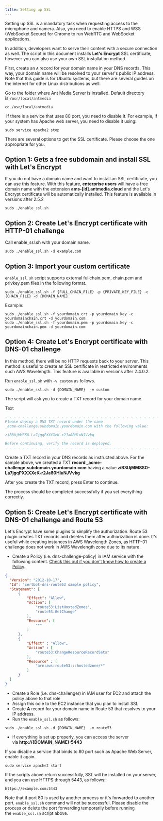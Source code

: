 ```yaml
---
title: Setting up SSL
---
```

Setting up SSL is a mandatory task when requesting access to the microphone and camera. Also, you need to enable HTTPS and WSS (WebSocket Secure) for Chrome to run WebRTC and WebSocket applications.

In addition, developers want to serve their content with a secure connection as well. The script in this document installs **Let's Encrypt** SSL certificate, however you can also use your own SSL installation method.

First, create an `A` record for your domain name in your DNS records. This way, your domain name will be resolved to your server's public IP address. Note that this guide is for Ubuntu systems, but there are several guides on the internet for other Linux distributions as well.

Go to the folder where Ant Media Server is installed. Default directory is `/usr/local/antmedia`

```shell
cd /usr/local/antmedia
```

 If there is a service that uses 80 port, you need to disable it. For example, if your system has Apache web server, you need to disable it using:

```shell
sudo service apache2 stop
```

There are several options to get the SSL certificate. Please choose the one appropriate for you.

## Option 1: Gets a free subdomain and install SSL with Let's Encrypt

If you do not have a domain name and want to install an SSL certificate, you can use this feature. With this feature, **enterprise users** will have a free domain name with the extension **ams-[id].antmedia.cloud** and the Let's Encrypt certificate will be automatically installed. This feature is available in versions after 2.5.2

```shell
sudo ./enable_ssl.sh
```

## Option 2: Create Let's Encrypt certificate with HTTP-01 challenge

Call enable_ssl.sh with your domain name.

```shell
sudo ./enable_ssl.sh -d example.com
```

## Option 3: Import your custom certificate

`enable_ssl.sh` script supports external fullchain.pem, chain.pem and privkey.pem files in the following format.

```shell
sudo ./enable_ssl.sh -f {FULL_CHAIN_FILE} -p {PRIVATE_KEY_FILE} -c {CHAIN_FILE} -d {DOMAIN_NAME} 
```

Example:

```shell
sudo ./enable_ssl.sh -f yourdomain.crt -p yourdomain.key -c yourdomainchain.crt -d yourdomain.com
sudo ./enable_ssl.sh -f yourdomain.pem -p yourdomain.key -c yourdomainchain.pem -d yourdomain.com
```

## Option 4: Create Let's Encrypt certificate with DNS-01 challenge

In this method, there will be no HTTP requests back to your server. This method is useful to create an SSL certificate in restricted environments such AWS Wavelength. This feature is available in versions after 2.4.0.2.

Run `enable_ssl.sh` with `-v custom` as follows.

```shell
sudo ./enable_ssl.sh -d {DOMAIN_NAME}  -v custom
```

The script will ask you to create a TXT record for your domain name.

Text

```comments
- - - - - - - - - - - - - - - - - - - - - - - - - - - - - - - - - - - - - - - -
Please deploy a DNS TXT record under the name
_acme-challenge.subdomain.yourdomain.com with the following value:

ziB3UjMMSSO-La7jgqPXXXXeK-r2Ja80HluNJVvkg

Before continuing, verify the record is deployed.
- - - - - - - - - - - - - - - - - - - - - - - - - - - - - - - - - - - - - - - -
```

Create a TXT record in your DNS records as instructed above. For the sample above, we created a TXT **record _acme-challenge.subdomain.yourdomain.com** having a value **ziB3UjMMSSO-La7jgqPXXXXeK-r2Ja80HluNJVvkg**

After you create the TXT record, press Enter to continue.

The process should be completed successfully if you set everything correctly.

## Option 5: Create Let's Encrypt certificate with DNS-01 challenge and Route 53

Let's Encrypt have some plugins to simplify the authorization. Route 53 plugin creates TXT records and deletes them after authorization is done. It's useful while creating instances in AWS Wavelength Zones, as HTTP-01 challenge does not work in AWS Wavelength zone due to its nature.

-   Create a Policy (i.e. dns-challenge-policy) in IAM service with the following content. [Check this out if you don't know how to create a Policy](https://docs.aws.amazon.com/apigateway/latest/developerguide/api-gateway-create-and-attach-iam-policy.html).


```json
{
  "Version": "2012-10-17",
  "Id": "certbot-dns-route53 sample policy",
  "Statement": [
      {
          "Effect": "Allow",
          "Action": [
              "route53:ListHostedZones",
              "route53:GetChange"
          ],
          "Resource": [
              "*"
          ]
      },
      {
          "Effect" : "Allow",
          "Action" : [
              "route53:ChangeResourceRecordSets"
          ],
          "Resource" : [
              "arn:aws:route53:::hostedzone/*"
          ]
      }
  ]
}
```

-   Create a Role (i.e. dns-challenger) in IAM user for EC2 and attach the policy above to that role
-   Assign this oole to the EC2 instance that you plan to install SSL
-   Create **A** record for your domain name in Route 53 that resolves to your IP address.
-   Run the `enable_ssl.sh` as follows:

```shell
sudo ./enable_ssl.sh -d {DOMAIN_NAME}  -v route53
```

-   If everything is set up properly, you can access the server via **http://{DOMAIN_NAME}:5443**

If you disable a service that binds to 80 port such as Apache Web Server, enable it again.

```shell
sudo service apache2 start
```

If the scripts above return successfully, SSL will be installed on your server, and you can use HTTPS through 5443, as follows:

```link
https://example.com:5443
```

Note that if port 80 is used by another process or it's forwarded to another port, `enable_ssl.sh` command will not be successful. Please disable the process or delete the port forwarding temporarily before running the `enable_ssl.sh` script above.